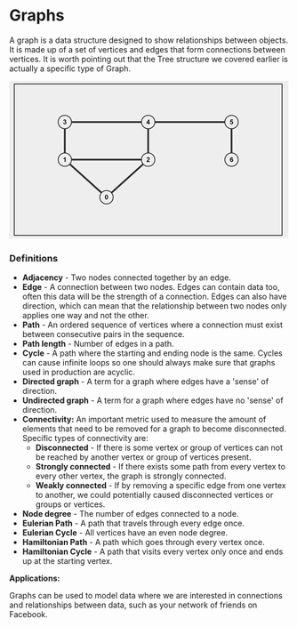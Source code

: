 # Graphs

A graph is a data structure designed to show relationships between objects. It is made up of a set of vertices and edges that form connections between vertices. It is worth pointing out that the Tree structure we covered earlier is actually a specific type of Graph.&#x20;

![](<../../.gitbook/assets/image (81).png>)

### Definitions <a href="#definitions" id="definitions"></a>

* **Adjacency** - Two nodes connected together by an edge.&#x20;
* **Edge** - A connection between two nodes. Edges can contain data too, often this data will be the strength of a connection. Edges can also have direction, which can mean that the relationship between two nodes only applies one way and not the other.
* **Path** - An ordered sequence of vertices where a connection must exist between consecutive pairs in the sequence.
* **Path length** - Number of edges in a path.
* **Cycle** - A path where the starting and ending node is the same. Cycles can cause infinite loops so one should always make sure that graphs used in production are acyclic.
* **Directed graph** - A term for a graph where edges have a 'sense' of direction.&#x20;
* **Undirected graph** - A term for a graph where edges have no 'sense' of direction.&#x20;
* **Connectivity:** An important metric used to measure the amount of elements that need to be removed for a graph to become disconnected. Specific types of connectivity are:
  * **Disconnected** - If there is some vertex or group of vertices can not be reached by another vertex or group of vertices present.&#x20;
  * **Strongly connected** - If there exists some path from every vertex to every other vertex, the graph is strongly connected.
  * **Weakly connected** - If by removing a specific edge from one vertex to another, we could potentially caused disconnected vertices or groups or vertices.&#x20;
* **Node degree** - The number of edges connected to a node.
* **Eulerian Path** - A path that travels through every edge once.
* **Eulerian Cycle** - All vertices have an even node degree.
* **Hamiltonian Path** - A path which goes through every vertex once.&#x20;
* **Hamiltonian Cycle** - A path that visits every vertex only once and ends up at the starting vertex.

**Applications:**

Graphs can be used to model data where we are interested in connections and relationships between data, such as your network of friends on Facebook.
